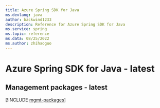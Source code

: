 ```yaml
---
title: Azure Spring SDK for Java
ms.devlang: java
author: backwind1233
description: Reference for Azure Spring SDK for Java
ms.service: spring
ms.topic: reference
ms.data: 08/25/2022
ms.author: zhihaoguo
---
```

# Azure Spring SDK for Java - latest

## Management packages - latest
[!INCLUDE [mgmt-packages](spring-mgmt-index.md)]